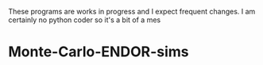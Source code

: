 These programs are works in progress and I expect frequent changes. I am certainly no python coder so it's a bit of a mes
# Monte-Carlo-ENDOR-sims
